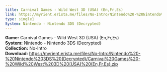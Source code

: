 ```yaml
---
title: Carnival Games - Wild West 3D (USA) (En,Fr,Es)
link: https://myrient.erista.me/files/No-Intro/Nintendo%20-%20Nintendo%203DS%20(Decrypted)/Carnival%20Games%20-%20Wild%20West%203D%20(USA)%20(En,Fr,Es).zip
type: single1
System: Nintendo - Nintendo 3DS (Decrypted)
---
```

<b>Game:</b> Carnival Games - Wild West 3D (USA) (En,Fr,Es)<br>
<b>System:</b> Nintendo - Nintendo 3DS (Decrypted)<br>
<b>Collection:</b> No-Intro<br>
<b>Download:</b> https://myrient.erista.me/files/No-Intro/Nintendo%20-%20Nintendo%203DS%20(Decrypted)/Carnival%20Games%20-%20Wild%20West%203D%20(USA)%20(En,Fr,Es).zip